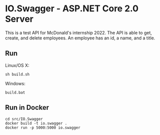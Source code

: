 # IO.Swagger - ASP.NET Core 2.0 Server

This is a test API for McDonald's internship 2022. The API is able to get, create, and delete employees. An employee has an id, a name, and a title.

## Run

Linux/OS X:

```
sh build.sh
```

Windows:

```
build.bat
```

## Run in Docker

```
cd src/IO.Swagger
docker build -t io.swagger .
docker run -p 5000:5000 io.swagger
```
